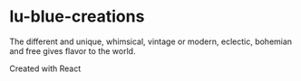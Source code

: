 # lu-blue-creations

The different and unique, whimsical, vintage or modern, eclectic, bohemian and free gives flavor to the world.

Created with React
